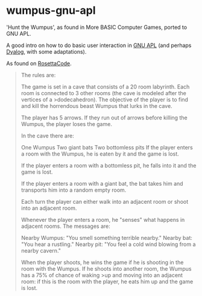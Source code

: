 # wumpus-gnu-apl
'Hunt the Wumpus', as found in More BASIC Computer Games, ported to GNU APL.

A good intro on how to do basic user interaction in [GNU APL](https://www.gnu.org/software/apl/) (and perhaps [Dyalog](https://www.dyalog.com), with some adaptations).

As found on [RosettaCode](https://rosettacode.org/wiki/Hunt_The_Wumpus/APL).

>The rules are:
>
>The game is set in a cave that consists of a 20 room labyrinth. Each room is connected to 3 other rooms (the cave is modeled after the vertices of a >dodecahedron). The objective of the player is to find and kill the horrendous beast Wumpus that lurks in the cave.
>
>The player has 5 arrows. If they run out of arrows before killing the Wumpus, the player loses the game.
>
>In the cave there are:
>
>One Wumpus
>Two giant bats
>Two bottomless pits
>If the player enters a room with the Wumpus, he is eaten by it and the game is lost.
>
>If the player enters a room with a bottomless pit, he falls into it and the game is lost.
>
>If the player enters a room with a giant bat, the bat takes him and transports him into a random empty room.
>
>Each turn the player can either walk into an adjacent room or shoot into an adjacent room.
>
>Whenever the player enters a room, he "senses" what happens in adjacent rooms. The messages are:
>
>Nearby Wumpus: "You smell something terrible nearby."
>Nearby bat: "You hear a rustling."
>Nearby pit: "You feel a cold wind blowing from a nearby cavern."
>
>When the player shoots, he wins the game if he is shooting in the room with the Wumpus. If he shoots into another room, the Wumpus has a 75% of chance of waking >up and moving into an adjacent room: if this is the room with the player, he eats him up and the game is lost.
